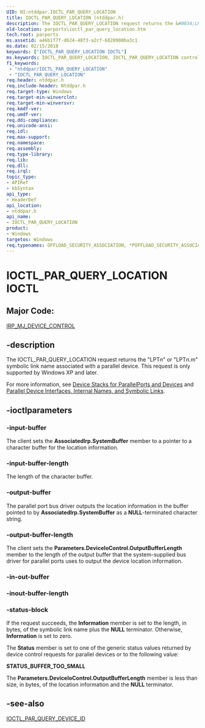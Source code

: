 ```yaml
---
UID: NI:ntddpar.IOCTL_PAR_QUERY_LOCATION
title: IOCTL_PAR_QUERY_LOCATION (ntddpar.h)
description: The IOCTL_PAR_QUERY_LOCATION request returns the &#0034;LPTn&#0034; or &#0034;LPTn.m&#0034; symbolic link name associated with a parallel device.
old-location: parports\ioctl_par_query_location.htm
tech.root: parports
ms.assetid: a46b1f7f-d624-48f3-a2cf-6828908ba3c1
ms.date: 02/15/2018
keywords: ["IOCTL_PAR_QUERY_LOCATION IOCTL"]
ms.keywords: IOCTL_PAR_QUERY_LOCATION, IOCTL_PAR_QUERY_LOCATION control code [Parallel Ports], cisspd_49c52fd1-3855-4611-aa3b-4fa7c0ec6b16.xml, ntddpar/IOCTL_PAR_QUERY_LOCATION, parports.ioctl_par_query_location
f1_keywords:
 - "ntddpar/IOCTL_PAR_QUERY_LOCATION"
 - "IOCTL_PAR_QUERY_LOCATION"
req.header: ntddpar.h
req.include-header: Ntddpar.h
req.target-type: Windows
req.target-min-winverclnt:
req.target-min-winversvr:
req.kmdf-ver:
req.umdf-ver:
req.ddi-compliance:
req.unicode-ansi:
req.idl:
req.max-support:
req.namespace:
req.assembly:
req.type-library:
req.lib:
req.dll:
req.irql:
topic_type:
- APIRef
- kbSyntax
api_type:
- HeaderDef
api_location:
- ntddpar.h
api_name:
- IOCTL_PAR_QUERY_LOCATION
product:
- Windows
targetos: Windows
req.typenames: OFFLOAD_SECURITY_ASSOCIATION, *POFFLOAD_SECURITY_ASSOCIATION
---
```


# IOCTL_PAR_QUERY_LOCATION IOCTL


##  Major Code:


[IRP_MJ_DEVICE_CONTROL](https://docs.microsoft.com/windows-hardware/drivers/kernel/irp-mj-device-control)

## -description



The IOCTL_PAR_QUERY_LOCATION request returns the "LPT<i>n</i>" or "LPT<i>n.m</i>" symbolic link name associated with a parallel device. This request is only supported by Windows XP and later.



<dl>
<dt><a id="For_more_information__see_Device_Stacks_for_ParallelPorts_and_Devices_and_Parallel_Device_Interfaces__Internal_Names__and_Symbolic_Links."></a><a id="for_more_information__see_device_stacks_for_parallelports_and_devices_and_parallel_device_interfaces__internal_names__and_symbolic_links."></a><a id="FOR_MORE_INFORMATION__SEE_DEVICE_STACKS_FOR_PARALLELPORTS_AND_DEVICES_AND_PARALLEL_DEVICE_INTERFACES__INTERNAL_NAMES__AND_SYMBOLIC_LINKS."></a>For more information, see <a href="https://docs.microsoft.com/previous-versions/ff543949(v=vs.85)">Device Stacks for ParallelPorts and Devices</a> and <a href="https://docs.microsoft.com/previous-versions/ff544284(v=vs.85)">Parallel Device Interfaces, Internal Names, and Symbolic Links</a>.</dt>
<dd></dd>
</dl>



## -ioctlparameters




### -input-buffer

The client sets the <b>AssociatedIrp.SystemBuffer</b> member to a pointer to a character buffer for the location information.


### -input-buffer-length

The length of the character buffer.


### -output-buffer

The parallel port bus driver outputs the location information in the buffer pointed to by <b>AssociatedIrp.SystemBuffer</b> as a <b>NULL</b>-terminated character string.


### -output-buffer-length

The client sets the <b>Parameters.DeviceIoControl.OutputBufferLength </b>member to the length of the output buffer that the system-supplied bus driver for parallel ports uses to output the device location information.


### -in-out-buffer








### -inout-buffer-length








### -status-block

If the request succeeds, the <b>Information</b> member is set to the length, in bytes, of the symbolic link name plus the <b>NULL</b> terminator. Otherwise, <b>Information</b> is set to zero.

The <b>Status</b> member is set to one of the generic status values returned by device control requests for parallel devices or to the following value:




**STATUS_BUFFER_TOO_SMALL**

The <b>Parameters.DeviceIoControl.OutputBufferLength</b> member is less than size, in bytes, of the location information and the <b>NULL</b> terminator.


## -see-also

<a href="..\ntddpar\ni-ntddpar-ioctl_par_query_device_id.md">IOCTL_PAR_QUERY_DEVICE_ID</a>



 

 


